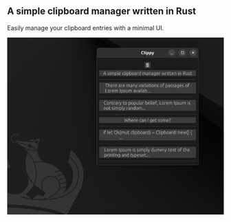 ## A simple clipboard manager written in Rust

Easily manage your clipboard entries with a minimal UI.

![Clippy Screenshot](./screenshot.png)